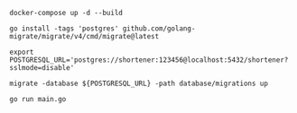 ``
docker-compose up -d --build
``

``
go install -tags 'postgres' github.com/golang-migrate/migrate/v4/cmd/migrate@latest
``

``
export POSTGRESQL_URL='postgres://shortener:123456@localhost:5432/shortener?sslmode=disable'
``

``
migrate -database ${POSTGRESQL_URL} -path database/migrations up
``

``
go run main.go
``